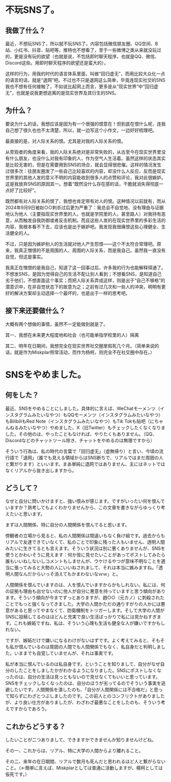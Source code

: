 不玩SNS了。
===========

我做了什么？
------------

最近，不想玩SNS了，所以就不玩SNS了。内容包括微信朋友圈、QQ空间、B站、小红书、抖音、贴吧等，推特也不想看了，至于一些微博之类从来就没玩过的，更是没有玩的欲望（也就是说，不包括即时聊天程序，也就是QQ、微信、Discord这些。用即时聊天程序的欲望还是蛮大的）。

这样的行为，用我的时代的语言体系里面，叫做“回归虚无”，而用比较大众化一点的语言的话，就是“退网”吧。不过也不只是退网这么简单，毕竟连现实社交的SNS我也不想有任何接触了，不如说比起网上而言，更多是从“现实世界”中“回归虚无”，也就是说我更想逃离的是现实世界及其衍生的SNS。

为什么？
------------

要说为什么的话，我想应该是因为有一个很强的恨意在！但到底在恨什么呢，连我自己想了很久也也不太清楚，所以，就一边写这个小作文，一边好好梳理吧。

最直接的是，对人际关系的恨。尤其是对我的人际关系的恨。

从旁观者的角度来看，我的人际关系绝对是非常失败的，从古至今在现实世界里没有什么朋友，也没什么对我有印象的人，作为空气人生活着。虽然这样的状态其实是比较无害的，但是在需要用到SNS的场合，就会显得很悲催。这样的情况发生过很多次：往朋友圈发了一些自己比较喜欢的内容，却没什么人反应，反而是现实世界里的其他人发的意义不明的内容能收到很多人的点赞和评论，我对此很嫉妒。这是我放弃SNS的原因其一。想着“既然没什么存在感的话，干脆就消失得彻底一点好了比较好”。

既然都有对人际关系的恨了，我想也肯定带有对人的恨。这种情况以前就有，而从2024年9月9日被赵○○刺杀过后更为严重了：我总会不自觉地、没有理由与证据地认为他人（主要指现实世界里的人，也就是学院里的人，甚至路人）对我持有恶意，从而触发自我防御或者反击机制。而且这些人发的在现实世界里的多彩生活的内容，我根本看不下去，应该也是出于嫉妒吧。我发现我很痛恨这些心理健全、生活健全的人。

不过，只是因为嫉妒别人的生活就对他人产生怨恨——这个不太符合常理吧。原来，我真正憎恨的不是周围的人、周围的人际关系，而是我自己。虽然我一直没有自觉，但这是事实。

我真正在憎恨的是我自己，知道了这一回事过后，许多我的行为也能解释得通了。不想发SNS，是因为觉得自己的生活不配让别人看到；不想看SNS，是知道自己劣于他们，不想直面这个事实；而把人际关系弄成这样，则是出于“自己不够格”的潜意识中，在非自觉状态下的故意为之；之前有过几次和一些人的冲突，明明有更好的解决方案却主动选择一个最坏的，也是出于一样的思考吧。

接下来还要做什么？
-----------

大概有两个想做的事情，虽然不一定能做到就是了。

其一、我想在未来更大程度地和社会（也可能单指学校里的人）隔离

其二、明年在日期间，我想完全在现实世界社交圈里假死几个月。（简单来说的话，就是作为Miskplar照常活动，而作为杨柯，则完全不在社交圈中存在。）







SNSをやめました。
===========

何をした？
----------

最近、SNSをやめることにしました。具体的に言えば、WeChatモーメンツ（インスタグラムみたいなやつ）もQQモーメンツ（インスタグラムみたいなやつ）もBilibiliもRed Note（インスタグラムみたいなやつ）もTik Tokも貼吧（にちゃんねるみたいなやつ）やめました、X（旧Twitter）もチェックしたくなくなりました。その他のは、やったこともなければ、やりたくもありません。（QQ、Discordなどのチャットツール除き、チャットをやめるのは無理ですから）

そういう行為は、私の時代の言葉で「回归虚无」（虚無帰り）と言い、今頃の流行語で「退网」（誰でも見える領域からはSNS断ちで、リアルではまだ周囲の人と繋がります）といいます。まあ単純に退网ではありません、主にはネットではなくリアルから抜き出しますから。


どうして？
----------

なぜと自分に問いかけますと、強い恨みが感じます。ですがいったい何を恨んでいますか？熟考してもよくわかりませんから、この文章を書きながらゆっくり考えたいと思います。

まずは人間関係、特に自分の人間関係を恨んでると思います。

傍観者の立場から見ると、私の人間関係は間違いもなく負け組です。過去からもリアルで友達できていなくて、私のことで印象に残った人もいません、透明人間みたいに生きてるとも言えます。そういう状況は別に悪くありませんが、SNSを使うとかわいそうに見えます：何か皆に見せたいことがあってポストしてみたら誰もいいねしないしコメントもしませんが、ウケけるやつが意味不明なことを適当に張ってみると大勢の人にいいねされまして、それは本当に嫉みますね。「透明人間なんだからいっそ消えてもかまわないなｗｗ」と。

人間関係を恨んでいますのは、人を恨んでいますからかもしれない。私には、何の証拠も理由も出せないのに他人が自分に悪意を持っていますと思う傾向があります。そういう傾向が今までずっとありますが、趙○○（元カノ）に刺殺されたことでもっと強くなってきました。大学の人間かただの通りすがりの人かには悪意があると思ってやまなくて、防衛機制をトリガーします。そして大学の人間がSNSに投稿してるのはほどんと充実で良い生活ばっかりで私には見かねすぎます。これも嫉妬ですね、私は、そういう心理も生活も健全な人が嫌いですかもしれない。

ですが、嫉妬だけで嫌いになるわけがないはずです。よく考えてみると、そもそも私が恨んでいるのは周囲の人間でも人間関係でもなく、私自身だと判明しました。いままでも自覚していませんが、それは事実です。

私が本当に恨んでいるのは私自身です。ということを知りまして、自分がなぜ自分のしたことをしましたかがわかるようになりました。SNSにポストしなくなったのは、自分の生活は見っともないので見せなくてもいいと思っています。SNSをチェックしなくなったのは、自分のほうが劣ってるのでそういう事実を逃避したいです。人間関係を潰したのも、「自分が人間関係には不合格だ」と思って知らずにわざとつぶしましたのです。この前人とのコンフリクトがありましたが、より良い仕方がありましたが、わざわざ最悪なことをしたのも、そういう考えですからであろう。

これからどうする？
------------

したいことが二つありまして、できますかできませんか知りませんけどね。

その一、これからは、リアル、特に大学の人間からより離れること。

その二、来年の在日期間、リアルで数月も死んだと思われるほど人と繋がらないこと。（←簡単に言えば、Miskplarとしては普通に活動しますが、楊柯としては仮死です。）